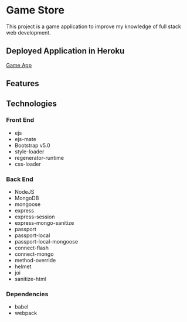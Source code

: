 # Game Store

This project is a game application to improve my knowledge of full stack web development.

## Deployed Application in Heroku
[Game App]()

## Features

## Technologies
### Front End
- ejs
- ejs-mate
- Bootstrap v5.0
- style-loader
- regenerator-runtime
- css-loader
### Back End
- NodeJS
- MongoDB
- mongoose
- express
- express-session
- express-mongo-sanitize
- passport
- passport-local
- passport-local-mongoose
- connect-flash
- connect-mongo
- method-override
- helmet
- joi
- sanitize-html

### Dependencies
- babel
- webpack